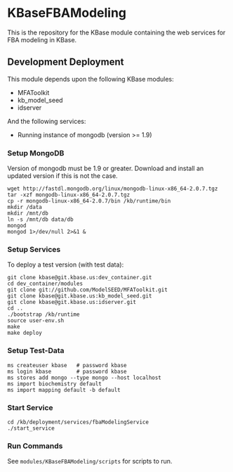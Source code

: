 KBaseFBAModeling
================

This is the repository for the KBase module containing the web services for FBA modeling in KBase.


Development Deployment
----------------------

This module depends upon the following KBase modules:

* MFAToolkit
* kb_model_seed
* idserver

And the following services:

* Running instance of mongodb (version >= 1.9)

### Setup MongoDB ###

Version of mongodb must be 1.9 or greater. Download and
install an updated version if this is not the case.

    wget http://fastdl.mongodb.org/linux/mongodb-linux-x86_64-2.0.7.tgz
    tar -xzf mongodb-linux-x86_64-2.0.7.tgz
    cp -r mongodb-linux-x86_64-2.0.7/bin /kb/runtime/bin
    mkdir /data
    mkdir /mnt/db
    ln -s /mnt/db data/db
    mongod
    mongod 1>/dev/null 2>&1 &

### Setup Services ### 

To deploy a test version (with test data):

    git clone kbase@git.kbase.us:dev_container.git
    cd dev_container/modules
    git clone git://github.com/ModelSEED/MFAToolkit.git 
    git clone kbase@git.kbase.us:kb_model_seed.git
    git clone kbase@git.kbase.us:idserver.git
    cd ..
    ./bootstrap /kb/runtime
    source user-env.sh
    make
    make deploy

### Setup Test-Data ###

    ms createuser kbase   # password kbase
    ms login kbase        # password kbase
    ms stores add mongo --type mongo --host localhost
    ms import biochemistry default
    ms import mapping default -b default

### Start Service ###

    cd /kb/deployment/services/fbaModelingService
    ./start_service

### Run Commands ###

See `modules/KBaseFBAModeling/scripts` for scripts to run.
